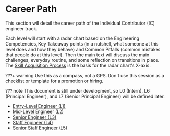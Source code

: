 # Career Path

This section will detail the career path of the Individual Contributor (IC) engineer track.

Each level will start with a radar chart based on the Engineering Competencies, Key Takeaway points (in a nutshell, what someone at this level does and how they behave) and Common Pitfalls (common mistakes that people do at this level). Then the main text will discuss the main challenges, everyday routine, and some reflection on transitions in place. The [Skill Acquisition Process](skill-acquisition-process.md) is the basis for the radar chart's X-axis.

???+ warning
    Use this as a compass, not a GPS. Don't use this session as a checklist or template for a promotion or hiring.

??? note
    This document is still under development, so L0 (Intern), L6 (Principal Engineer), and L7 (Senior Principal Engineer) will be defined later.

* [Entry-Level Engineer (L1)](l1.md)
* [Mid-Level Engineer (L2)](l2.md)
* [Senior Engineer (L3)](l3.md)
* [Staff Engineer (L4)](l4.md)
* [Senior Staff Engineer (L5)](l5.md)
